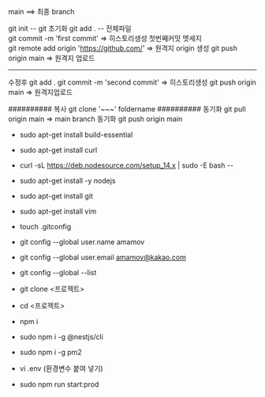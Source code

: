 main ==> 최종 branch  

git init -- git 초기화
git add . -- 전체파일  
git commit -m 'first commit'			=> 히스토리생성 첫번째커밋 멧세지    
git remote add origin 'https://github.com/'	 => 원격지 origin 생성 
git push origin main 								=> 원격지 업로드


--------------------------------------------------------------------
수정후
git add .
git commit -m 'second commit'			 => 히스토리생성
git push origin main						=> 원격지업로드 



########## 복사
git clone '~~~' foldername 
########## 동기화
git pull origin main 		=> main branch 동기화 
git push origin main


- sudo apt-get install build-essential

- sudo apt-get install curl

- curl -sL https://deb.nodesource.com/setup_14.x | sudo -E bash --

- sudo apt-get install -y nodejs

- sudo apt-get install git

- sudo apt-get install vim

- touch .gitconfig

- git config --global user.name amamov

-  git config --global user.email amamov@kakao.com

-  git config --global --list

- git clone <프로젝트>

- cd <프로젝트>

- npm i

- sudo npm i -g @nestjs/cli

- sudo npm i -g pm2

- vi .env (환경변수 붙여 넣기)

- sudo npm run start:prod
